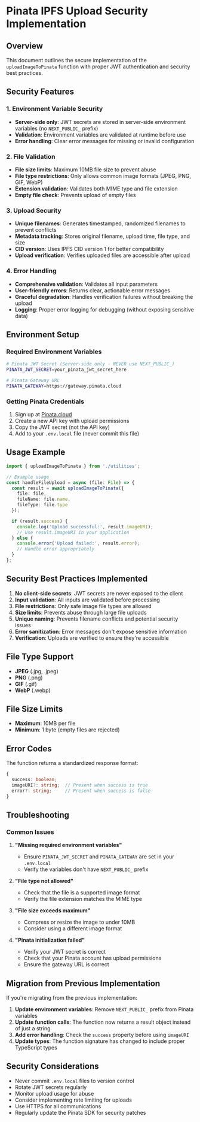 # Pinata IPFS Upload Security Implementation

## Overview
This document outlines the secure implementation of the `uploadImageToPinata` function with proper JWT authentication and security best practices.

## Security Features

### 1. Environment Variable Security
- **Server-side only**: JWT secrets are stored in server-side environment variables (no `NEXT_PUBLIC_` prefix)
- **Validation**: Environment variables are validated at runtime before use
- **Error handling**: Clear error messages for missing or invalid configuration

### 2. File Validation
- **File size limits**: Maximum 10MB file size to prevent abuse
- **File type restrictions**: Only allows common image formats (JPEG, PNG, GIF, WebP)
- **Extension validation**: Validates both MIME type and file extension
- **Empty file check**: Prevents upload of empty files

### 3. Upload Security
- **Unique filenames**: Generates timestamped, randomized filenames to prevent conflicts
- **Metadata tracking**: Stores original filename, upload time, file type, and size
- **CID version**: Uses IPFS CID version 1 for better compatibility
- **Upload verification**: Verifies uploaded files are accessible after upload

### 4. Error Handling
- **Comprehensive validation**: Validates all input parameters
- **User-friendly errors**: Returns clear, actionable error messages
- **Graceful degradation**: Handles verification failures without breaking the upload
- **Logging**: Proper error logging for debugging (without exposing sensitive data)

## Environment Setup

### Required Environment Variables
```bash
# Pinata JWT Secret (Server-side only - NEVER use NEXT_PUBLIC_)
PINATA_JWT_SECRET=your_pinata_jwt_secret_here

# Pinata Gateway URL
PINATA_GATEWAY=https://gateway.pinata.cloud
```

### Getting Pinata Credentials
1. Sign up at [Pinata.cloud](https://pinata.cloud)
2. Create a new API key with upload permissions
3. Copy the JWT secret (not the API key)
4. Add to your `.env.local` file (never commit this file)

## Usage Example

```typescript
import { uploadImageToPinata } from './utilities';

// Example usage
const handleFileUpload = async (file: File) => {
  const result = await uploadImageToPinata({
    file: file,
    fileName: file.name,
    fileType: file.type
  });

  if (result.success) {
    console.log('Upload successful:', result.imageURI);
    // Use result.imageURI in your application
  } else {
    console.error('Upload failed:', result.error);
    // Handle error appropriately
  }
};
```

## Security Best Practices Implemented

1. **No client-side secrets**: JWT secrets are never exposed to the client
2. **Input validation**: All inputs are validated before processing
3. **File restrictions**: Only safe image file types are allowed
4. **Size limits**: Prevents abuse through large file uploads
5. **Unique naming**: Prevents filename conflicts and potential security issues
6. **Error sanitization**: Error messages don't expose sensitive information
7. **Verification**: Uploads are verified to ensure they're accessible

## File Type Support

- **JPEG** (.jpg, .jpeg)
- **PNG** (.png)
- **GIF** (.gif)
- **WebP** (.webp)

## File Size Limits

- **Maximum**: 10MB per file
- **Minimum**: 1 byte (empty files are rejected)

## Error Codes

The function returns a standardized response format:

```typescript
{
  success: boolean;
  imageURI?: string;  // Present when success is true
  error?: string;     // Present when success is false
}
```

## Troubleshooting

### Common Issues

1. **"Missing required environment variables"**
   - Ensure `PINATA_JWT_SECRET` and `PINATA_GATEWAY` are set in your `.env.local`
   - Verify the variables don't have `NEXT_PUBLIC_` prefix

2. **"File type not allowed"**
   - Check that the file is a supported image format
   - Verify the file extension matches the MIME type

3. **"File size exceeds maximum"**
   - Compress or resize the image to under 10MB
   - Consider using a different image format

4. **"Pinata initialization failed"**
   - Verify your JWT secret is correct
   - Check that your Pinata account has upload permissions
   - Ensure the gateway URL is correct

## Migration from Previous Implementation

If you're migrating from the previous implementation:

1. **Update environment variables**: Remove `NEXT_PUBLIC_` prefix from Pinata variables
2. **Update function calls**: The function now returns a result object instead of just a string
3. **Add error handling**: Check the `success` property before using `imageURI`
4. **Update types**: The function signature has changed to include proper TypeScript types

## Security Considerations

- Never commit `.env.local` files to version control
- Rotate JWT secrets regularly
- Monitor upload usage for abuse
- Consider implementing rate limiting for uploads
- Use HTTPS for all communications
- Regularly update the Pinata SDK for security patches
